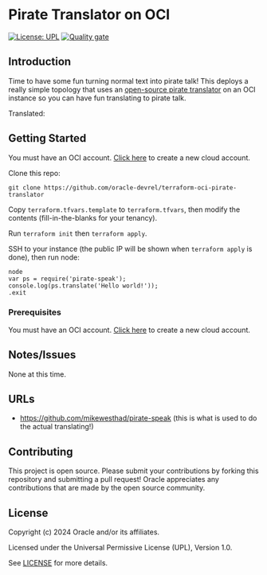 # Pirate Translator on OCI

[![License: UPL](https://img.shields.io/badge/license-UPL-green)](https://img.shields.io/badge/license-UPL-green) [![Quality gate](https://sonarcloud.io/api/project_badges/quality_gate?project=oracle-devrel_terraform-oci-pirate-translator)](https://sonarcloud.io/dashboard?id=oracle-devrel_terraform-oci-pirate-translator)

## Introduction
Time to have some fun turning normal text into pirate talk!  This deploys a really simple topology that uses an [open-source pirate translator](https://github.com/mikewesthad/pirate-speak) on an OCI instance so you can have fun translating to pirate talk.

Translated:



## Getting Started
You must have an OCI account.  [Click here](https://www.oracle.com/cloud/free/?source=:ex:tb:::::WWMK211203P00003&SC=:ex:tb:::::WWMK211203P00003&pcode=WWMK211203P00003) to create a new cloud account.

Clone this repo:

```
git clone https://github.com/oracle-devrel/terraform-oci-pirate-translator
```

Copy `terraform.tfvars.template` to `terraform.tfvars`, then modify the contents (fill-in-the-blanks for your tenancy).

Run `terraform init` then `terraform apply`.

SSH to your instance (the public IP will be shown when `terraform apply` is done), then run node:

```
node
var ps = require('pirate-speak');
console.log(ps.translate('Hello world!'));
.exit
```

### Prerequisites
You must have an OCI account.  [Click here](https://www.oracle.com/cloud/free/?source=:ex:tb:::::WWMK211203P00003&SC=:ex:tb:::::WWMK211203P00003&pcode=WWMK211203P00003) to create a new cloud account.

## Notes/Issues
None at this time.

## URLs
* https://github.com/mikewesthad/pirate-speak (this is what is used to do the actual translating!)

## Contributing
This project is open source.  Please submit your contributions by forking this repository and submitting a pull request!  Oracle appreciates any contributions that are made by the open source community.

## License
Copyright (c) 2024 Oracle and/or its affiliates.

Licensed under the Universal Permissive License (UPL), Version 1.0.

See [LICENSE](LICENSE.txt) for more details.
